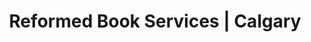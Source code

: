 ---
title: "Reformed Book Services | Calgary"
url: /calgary/reformed-book-services-calgary/
shop: books
---